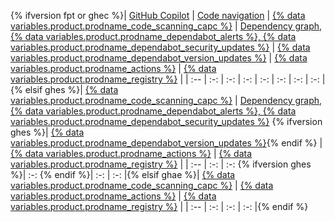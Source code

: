 {% ifversion fpt or ghec %}| [GitHub Copilot](/copilot/overview-of-github-copilot/about-github-copilot-for-individuals#about-github-copilot) | [Code navigation](/repositories/working-with-files/using-files/navigating-code-on-github) | [{% data variables.product.prodname_code_scanning_capc %}](/code-security/code-scanning/automatically-scanning-your-code-for-vulnerabilities-and-errors/about-code-scanning) | [Dependency graph, {% data variables.product.prodname_dependabot_alerts %}, {% data variables.product.prodname_dependabot_security_updates %}](/code-security/supply-chain-security/understanding-your-software-supply-chain/about-the-dependency-graph#supported-package-ecosystems) | [{% data variables.product.prodname_dependabot_version_updates %}](/code-security/dependabot/dependabot-version-updates/about-dependabot-version-updates#supported-repositories-and-ecosystems) | [{% data variables.product.prodname_actions %}](/actions/automating-builds-and-tests/about-continuous-integration#supported-languages) | [{% data variables.product.prodname_registry %}](/packages/learn-github-packages/introduction-to-github-packages#supported-clients-and-formats) |
| :-- | :-: | :-: | :-: | :-: | :-: | :-: | :-: |{% elsif ghes %}| [{% data variables.product.prodname_code_scanning_capc %}](/code-security/code-scanning/automatically-scanning-your-code-for-vulnerabilities-and-errors/about-code-scanning) | [Dependency graph, {% data variables.product.prodname_dependabot_alerts %}, {% data variables.product.prodname_dependabot_security_updates %}](/code-security/supply-chain-security/understanding-your-software-supply-chain/about-the-dependency-graph#supported-package-ecosystems) {% ifversion ghes %}| [{% data variables.product.prodname_dependabot_version_updates %}](/code-security/dependabot/dependabot-version-updates/about-dependabot-version-updates#supported-repositories-and-ecosystems){% endif %} | [{% data variables.product.prodname_actions %}](/actions/automating-builds-and-tests/about-continuous-integration#supported-languages) | [{% data variables.product.prodname_registry %}](/packages/learn-github-packages/introduction-to-github-packages#supported-clients-and-formats) |
| :-- | :-: | :-: {% ifversion ghes %}| :-: {% endif %}| :-: | :-: |{% elsif ghae %}| [{% data variables.product.prodname_code_scanning_capc %}](/code-security/code-scanning/automatically-scanning-your-code-for-vulnerabilities-and-errors/about-code-scanning) | [{% data variables.product.prodname_actions %}](/actions/automating-builds-and-tests/about-continuous-integration#supported-languages) | [{% data variables.product.prodname_registry %}](/packages/learn-github-packages/introduction-to-github-packages#supported-clients-and-formats) |
| :-- | :-: | :-: | :-: |{% endif %}
